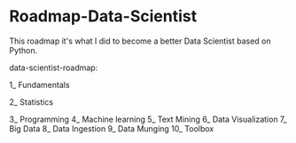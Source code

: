 # Roadmap-Data-Scientist
This roadmap it's what I did to become a better Data Scientist based on Python.

data-scientist-roadmap:

1_ Fundamentals

2_ Statistics

3_ Programming
4_ Machine learning
5_ Text Mining
6_ Data Visualization
7_ Big Data
8_ Data Ingestion
9_ Data Munging
10_ Toolbox

